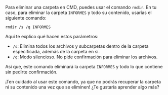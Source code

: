 Para eliminar una carpeta en CMD, puedes usar el comando `rmdir`. En tu caso, para eliminar la carpeta `INFORMES` y todo su contenido, usarías el siguiente comando:

```plaintext
rmdir /s /q INFORMES
```

Aquí te explico qué hacen estos parámetros:
- `/s`: Elimina todos los archivos y subcarpetas dentro de la carpeta especificada, además de la carpeta en sí.
- `/q`: Modo silencioso. No pide confirmación para eliminar los archivos.

Así que, este comando eliminará la carpeta `INFORMES` y todo lo que contiene sin pedirte confirmación.

¡Ten cuidado al usar este comando, ya que no podrás recuperar la carpeta ni su contenido una vez que se eliminen! ¿Te gustaría aprender algo más?